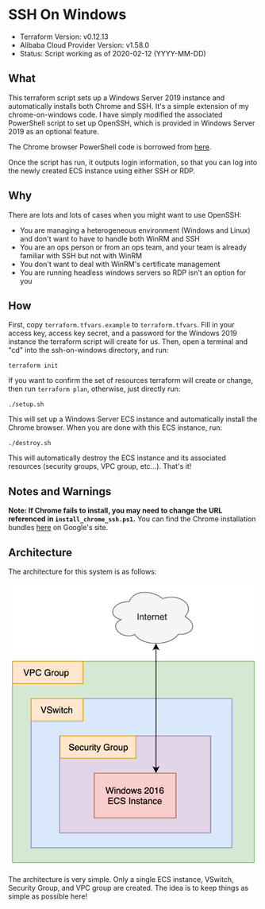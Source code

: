 # SSH On Windows

- Terraform Version: v0.12.13
- Alibaba Cloud Provider Version: v1.58.0
- Status: Script working as of 2020-02-12 (YYYY-MM-DD)

## What

This terraform script sets up a Windows Server 2019 instance and automatically installs both Chrome and SSH. It's a simple extension of my chrome-on-windows code. I have simply modified the associated PowerShell script to set up OpenSSH, which is provided in Windows Server 2019 as an optional feature.

The Chrome browser PowerShell code is borrowed from [here](https://medium.com/@uqualio/how-to-install-chrome-on-windows-with-powershell-290e7346271). 

Once the script has run, it outputs login information, so that you can log into the newly created ECS instance using either SSH or RDP.

## Why

There are lots and lots of cases when you might want to use OpenSSH:
- You are managing a heterogeneous environment (Windows and Linux) and don't want to have to handle both WinRM and SSH
- You are an ops person or from an ops team, and your team is already familiar with SSH but not with WinRM
- You don't want to deal with WinRM's certificate management
- You are running headless windows servers so RDP isn't an option for you

## How

First, copy `terraform.tfvars.example` to `terraform.tfvars`. Fill in your access key, access key secret, and a password for the Windows 2019 instance the terraform script will create for us. Then, open a terminal and "cd" into the ssh-on-windows directory, and run:

```
terraform init
```

If you want to confirm the set of resources terraform will create or change, then run `terraform plan`, otherwise, just directly run:

```
./setup.sh
```

This will set up a Windows Server ECS instance and automatically install the Chrome browser. When you are done with this ECS instance, run:

```
./destroy.sh
```

This will automatically destroy the ECS instance and its associated resources (security groups, VPC group, etc...). That's it!

## Notes and Warnings

**Note: If Chrome fails to install, you may need to change the URL referenced in `install_chrome_ssh.ps1`.** You can find the Chrome installation bundles [here](https://cloud.google.com/chrome-enterprise/browser/download/#download) on Google's site.

## Architecture

The architecture for this system is as follows:

![Windows Server 2016 on Alibaba Cloud](diagrams/chrome_on_windows.png)

The architecture is very simple. Only a single ECS instance, VSwitch, Security Group, and VPC group are created. The idea is to keep things as simple as possible here!